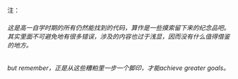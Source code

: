 注：

###### 这是高一自学时期的所有仍然能找到的代码，算作是一些摸索留下来的纪念品吧。其实里面不可避免地有很多错误，涉及的内容也过于浅显，因而没有什么值得借鉴的地方。

###### but remember，正是从这些糟粕里一步一个脚印，才能achieve greater goals。

